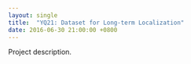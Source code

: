 ```yaml
---
layout: single
title:  "YQ21: Dataset for Long-term Localization"
date: 2016-06-30 21:00:00 +0800
---
```

Project description.
